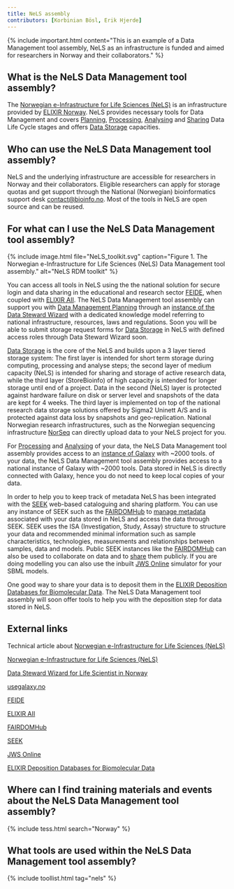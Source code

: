 ```yaml
---
title: NeLS assembly 
contributors: [Korbinian Bösl, Erik Hjerde]
---
```


{% include important.html content="This is an example of a Data Management tool assembly, NeLS as an infrastructure is funded and aimed for researchers in Norway and their collaborators." %}

## What is the NeLS Data Management tool assembly?

The [Norwegian e-Infrastructure for Life Sciences (NeLS)](https://nels.bioinfo.no/) is an infrastructure provided by [ELIXIR Norway](https://elixir.no/). NeLS provides necessary tools for Data Management and covers [Planning](planning), [Processing](processing), [Analysing](analysing) and [Sharing](sharing) Data Life Cycle stages and offers [Data Storage](storage) capacities.

## Who can use the NeLS Data Management tool assembly?

NeLS and the underlying infrastructure are accessible for researchers in Norway and their collaborators. Eligible researchers can apply for storage quotas and get support through the National (Norwegian) bioinformatics support desk [contact@bioinfo.no](mailto:contact@bioinfo.no).  Most of the tools in NeLS are open source and can be reused.



## For what can I use the NeLS Data Management tool assembly?

{% include image.html file="NeLS_toolkit.svg" caption="Figure 1. The Norwegian e-Infrastructure for Life Sciences (NeLS) Data Management tool assembly." alt="NeLS RDM toolkit" %}

You can access all tools in NeLS using the the national solution for secure login and data sharing in the educational and research sector [FEIDE](https://www.feide.no/), when coupled with [ELIXIR AII](https://elixir-europe.org/services/compute/aai).
The NeLS Data Management tool assembly can support you with [Data Management Planning](planning) through an [instance of the Data Steward Wizard](https://elixir-no.ds-wizard.org) with a dedicated knowledge model referring to national infrastructure, resources, laws and regulations. Soon you will be able to submit storage request forms for [Data Storage](storage) in NeLS with defined access roles through Data Steward Wizard soon.

[Data Storage](storage) is the core of the NeLS and builds upon a 3 layer tiered storage system: The first layer is intended for short term storage during computing, processing and analyse steps; the second layer of medium capacity (NeLS) is intended for sharing and storage of active research data, while the third layer (StoreBioinfo) of high capacity is intended for longer storage until end of a project.
Data in the second (NeLS) layer is protected against hardware failure on disk or server level and snapshots of the data are kept for 4 weeks. The third layer is implemented on top of the national research data storage solutions offered by Sigma2 Uninett A/S and is protected against data loss by snapshots and geo-replication.
National Norwegian research infrastructures, such as the Norwegian sequencing infrastructure [NorSeq](https://www.norseq.org/) can directly upload data to your NeLS project for you. 

For [Processing](processing) and [Analysing](analysing) of your data, the NeLS Data Management tool assembly provides access to an [instance of Galaxy](https://usegalaxy.no) with ~2000 tools. of your data, the NeLS Data Management tool assembly provides access to a national instance of Galaxy with ~2000 tools. Data stored in NeLS is directly connected with Galaxy, hence you do not need to keep local copies of your data.
 
In order to help you to keep track of metadata NeLS has been integrated with the [SEEK](https://seek4science.org/) web-based cataloguing and sharing platform. You can use any instance of SEEK such as the [FAIRDOMHub](https://fairdomhub.org/) to [manage metadata](metadata_management) associated with your data stored in NeLS and access the data through SEEK. SEEK uses the ISA (Investigation, Study, Assay) structure to structure your data and recommended minimal information such as sample characteristics, technologies, measurements and relationships between samples, data and models. Public SEEK instances like the [FAIRDOMHub](https://fairdomhub.org/) can also be used to collaborate on data and to [share](sharing) them publicly. If you are doing modelling you can also use the inbuilt [JWS Online](jjj.mib.ac.uk) simulator for your SBML models.
 
One good way to share your data is to deposit them in the [ELIXIR Deposition Databases for Biomolecular Data](https://elixir-europe.org/platforms/data/elixir-deposition-databases). The NeLS Data Management tool assembly will soon offer tools to help you with the deposition step for data stored in NeLS.

## External links

Technical article about [Norwegian e-Infrastructure for Life Sciences (NeLS)](https://doi.org/10.12688/f1000research.15119.1)

[Norwegian e-Infrastructure for Life Sciences (NeLS)](https://nels.bioinfo.no/) 

[Data Steward Wizard for Life Scientist in Norway](https://elixir-no.ds-wizard.org)

[usegalaxy.no](https://usegalaxy.no)

[FEIDE](https://www.feide.no/)

[ELIXIR AII](https://elixir-europe.org/services/compute/aai)

[FAIRDOMHub](https://fairdomhub.org/)

[SEEK](https://seek4science.org/)

[JWS Online](jjj.mib.ac.uk)

[ELIXIR Deposition Databases for Biomolecular Data](https://elixir-europe.org/platforms/data/elixir-deposition-databases)

## Where can I find training materials and events about the NeLS Data Management tool assembly?

{% include tess.html search="Norway" %}


## What tools are used within the NeLS Data Management tool assembly?

{% include toollist.html tag="nels" %}
